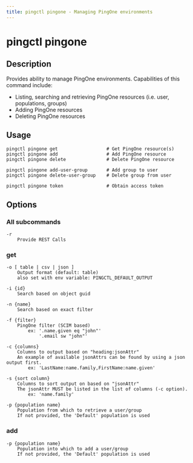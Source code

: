 ```yaml
---
title: pingctl pingone - Managing PingOne environments
---
```


# pingctl pingone

## Description

Provides ability to manage PingOne environments.  Capabilities of this command include:

* Listing, searching and retrieving PingOne resources (i.e. user, populations, groups)
* Adding PingOne resources
* Deleting PingOne resources

## Usage

    pingctl pingone get                  # Get PingOne resource(s)
    pingctl pingone add                  # Add PingOne resource
    pingctl pingone delete               # Delete PingOne resource

    pingctl pingone add-user-group       # Add group to user
    pingctl pingone delete-user-group    # Delete group from user

    pingctl pingone token                # Obtain access token

## Options

### All subcommands

    -r
        Provide REST Calls

### get

    -o [ table | csv | json ]
        Output format (default: table)
        also set with env variable: PINGCTL_DEFAULT_OUTPUT

    -i {id}
        Search based on object guid

    -n {name}
        Search based on exact filter

    -f {filter}
        PingOne filter (SCIM based)
            ex: '.name.given eq "john"'
                '.email sw "john"'

    -c {columns}
        Columns to output based on "heading:jsonAttr"
        An example of available jsonAttrs can be found by using a json output first.
            ex: 'LastName:name.family,FirstName:name.given'

    -s {sort column}
        Columns to sort output on based on "jsonAttr"
        The jsonAttr MUST be listed in the list of columns (-c option).
            ex: 'name.family'

    -p {population name}
        Population from which to retrieve a user/group
        If not provided, the 'Default' population is used

### add

    -p {population name}
        Population into which to add a user/group
        If not provided, the 'Default' population is used
